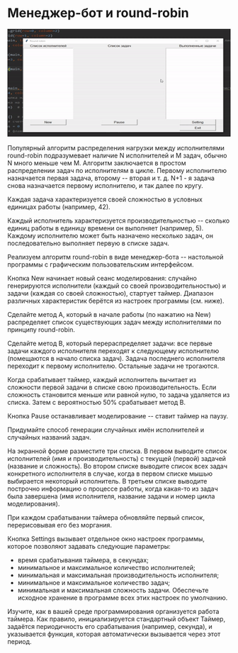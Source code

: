 # Менеджер-бот и round-robin

![ccskm](https://raw.githubusercontent.com/konicaRu/Tkinter/master/gif_raund_robin.gif)

Популярный алгоритм распределения нагрузки между исполнителями round-robin подразумевает наличие N исполнителей и M задач, обычно N много меньше чем M. Алгоритм заключается в простом распределении задач по исполнителям в цикле. Первому исполнителю назначается первая задача, второму -- вторая и т. д. N+1 - я задача снова назначается первому исполнителю, и так далее по кругу.

Каждая задача характеризуется своей сложностью в условных единицах работы (например, 42).

Каждый исполнитель характеризуется производительностью -- сколько единиц работы в единицу времени он выполняет (например, 5). Каждому исполнителю может быть назначено несколько задач, он последовательно выполняет первую в списке задач.

Реализуем алгоритм round-robin в виде менеджер-бота -- настольной программы с графическим пользовательским интерфейсом.

Кнопка New начинает новый сеанс моделирования: случайно генерируются исполнители (каждый со своей производительностью) и задачи (каждая со своей сложностью), стартует таймер. Диапазон различных характеристик берётся из настроек программы (см. ниже).

Сделайте метод A, который в начале работы (по нажатию на New) распределяет список существующих задач между исполнителями по принципу round-robin.

Сделайте метод B, который перераспределяет задачи: все первые задачи каждого исполнителя переходят к следующему исполнителю (помещаются в начало списка задач). Задача последнего исполнителя переходит к первому исполнителю. Остальные задачи не трогаются.

Когда срабатывает таймер, каждый исполнитель вычитает из сложности первой задачи в списке свою производительность. Если сложность становится меньше или равной нулю, то задача удаляется из списка. Затем с вероятностью 50% срабатывает метод B.

Кнопка Pause останавливает моделирование -- ставит таймер на паузу.

Придумайте способ генерации случайных имён исполнителей и случайных названий задач.

На экранной форме разместите три списка. В первом выводите список исполнителей (имя и производительность) с текущей (первой) задачей (название и сложность). Во втором списке выводите список всех задач конкретного исполнителя в случае, когда в первом списке мышью выбирается некоторый исполнитель. В третьем списке выводите построчно информацию о процессе работы, когда какая-то из задач была завершена (имя исполнителя, название задачи и номер цикла моделирования).

При каждом срабатывании таймера обновляйте первый список, перерисовывая его без моргания.

Кнопка Settings вызывает отдельное окно настроек программы, которое позволяют задавать следующие параметры:
- время срабатывания таймера, в секундах;
- минимальное и максимальное количество исполнителей;
- минимальная и максимальная производительность исполнителя;
- минимальное и максимальное количество задач;
- минимальная и максимальная сложность задачи.
Обеспечьте исходное хранение в программе всех этих настроек по умолчанию.

Изучите, как в вашей среде программирования организуется работа таймера. Как правило, инициализируется стандартный объект Таймер, задаётся периодичность его срабатывания (например, секунда), и указывается функция, которая автоматически вызывается через этот период.

